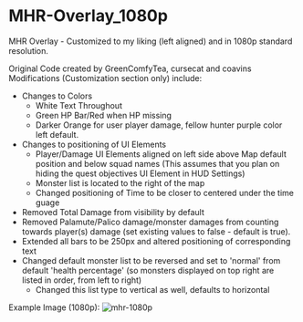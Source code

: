 # MHR-Overlay_1080p
MHR Overlay - Customized to my liking (left aligned) and in 1080p standard resolution.

Original Code created by GreenComfyTea, cursecat and coavins
Modifications (Customization section only) include:
- Changes to Colors
  - White Text Throughout
  - Green HP Bar/Red when HP missing
  - Darker Orange for user player damage, fellow hunter purple color left default.
- Changes to positioning of UI Elements
  - Player/Damage UI Elements aligned on left side above Map default position and below squad names (This assumes that you plan on hiding the quest objectives UI Element in HUD Settings)
  - Monster list is located to the right of the map
  - Changed positioning of Time to be closer to centered under the time guage
- Removed Total Damage from visibility by default
- Removed Palamute/Palico damage/monster damages from counting towards player(s) damage (set existing values to false - default is true).
- Extended all bars to be 250px and altered positioning of corresponding text
- Changed default monster list to be reversed and set to 'normal' from default 'health percentage' (so monsters displayed on top right are listed in order, from left to right)
  - Changed this list type to vertical as well, defaults to horizontal

Example Image (1080p):
![mhr-1080p](https://user-images.githubusercontent.com/98252692/150670290-837211b8-eb89-4bb0-b1ef-b843fa43ef3b.PNG)

